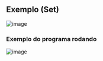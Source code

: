 ## Exemplo (Set)
![image](https://raw.githubusercontent.com/devjleonardo/assets/main/Generics-Set-Map-java/09_Exemplo%20(Set)/Problema%20exemplo.png)

### Exemplo do programa rodando
![image](https://raw.githubusercontent.com/devjleonardo/assets/main/Generics-Set-Map-java/09_Exemplo%20(Set)/exemplo%20do%20programa%20rodando.png)

